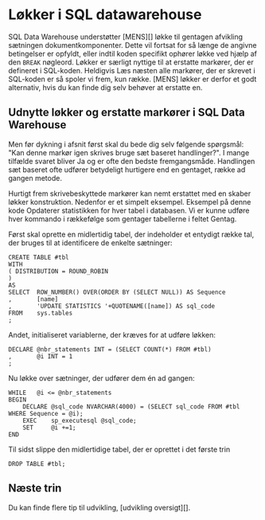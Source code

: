 <properties
   pageTitle="Løkker i SQL datawarehouse | Microsoft Azure"
   description="Tip til Transact-SQL løkker og erstatte markører i Azure SQL Data Warehouse til udvikling af løsninger."
   services="sql-data-warehouse"
   documentationCenter="NA"
   authors="jrowlandjones"
   manager="barbkess"
   editor=""/>

<tags
   ms.service="sql-data-warehouse"
   ms.devlang="NA"
   ms.topic="article"
   ms.tgt_pltfrm="NA"
   ms.workload="data-services"
   ms.date="06/14/2016"
   ms.author="jrj;barbkess;sonyama"/>

# <a name="loops-in-sql-data-warehouse"></a>Løkker i SQL datawarehouse
SQL Data Warehouse understøtter [MENS][] løkke til gentagen afvikling sætningen dokumentkomponenter. Dette vil fortsat for så længe de angivne betingelser er opfyldt, eller indtil koden specifikt ophører løkke ved hjælp af den `BREAK` nøgleord. Løkker er særligt nyttige til at erstatte markører, der er defineret i SQL-koden. Heldigvis Læs næsten alle markører, der er skrevet i SQL-koden er så spoler vi frem, kun række. [MENS] løkker er derfor et godt alternativ, hvis du kan finde dig selv behøver at erstatte en.

## <a name="leveraging-loops-and-replacing-cursors-in-sql-data-warehouse"></a>Udnytte løkker og erstatte markører i SQL Data Warehouse
Men før dykning i afsnit først skal du bede dig selv følgende spørgsmål: "Kan denne markør igen skrives bruge sæt baseret handlinger?". I mange tilfælde svaret bliver Ja og er ofte den bedste fremgangsmåde. Handlingen sæt baseret ofte udfører betydeligt hurtigere end en gentaget, række ad gangen metode.

Hurtigt frem skrivebeskyttede markører kan nemt erstattet med en skaber løkker konstruktion. Nedenfor er et simpelt eksempel. Eksempel på denne kode Opdaterer statistikken for hver tabel i databasen. Vi er kunne udføre hver kommando i rækkefølge som gentager tabellerne i feltet Gentag.

Først skal oprette en midlertidig tabel, der indeholder et entydigt række tal, der bruges til at identificere de enkelte sætninger:

```
CREATE TABLE #tbl
WITH
( DISTRIBUTION = ROUND_ROBIN
)
AS
SELECT  ROW_NUMBER() OVER(ORDER BY (SELECT NULL)) AS Sequence
,       [name]
,       'UPDATE STATISTICS '+QUOTENAME([name]) AS sql_code
FROM    sys.tables
;
```

Andet, initialiseret variablerne, der kræves for at udføre løkken:

```
DECLARE @nbr_statements INT = (SELECT COUNT(*) FROM #tbl)
,       @i INT = 1
;
```

Nu løkke over sætninger, der udfører dem én ad gangen:

```
WHILE   @i <= @nbr_statements
BEGIN
    DECLARE @sql_code NVARCHAR(4000) = (SELECT sql_code FROM #tbl WHERE Sequence = @i);
    EXEC    sp_executesql @sql_code;
    SET     @i +=1;
END
```

Til sidst slippe den midlertidige tabel, der er oprettet i det første trin

```
DROP TABLE #tbl;
```


<!--Every topic should have next steps and links to the next logical set of content to keep the customer engaged-->

## <a name="next-steps"></a>Næste trin
Du kan finde flere tip til udvikling, [udvikling oversigt][].

<!--Image references-->

<!--Article references-->
[Oversigt over udvikling]: sql-data-warehouse-overview-develop.md

<!--MSDN references-->
[STYKKE TID]: https://msdn.microsoft.com/library/ms178642.aspx


<!--Other Web references-->
